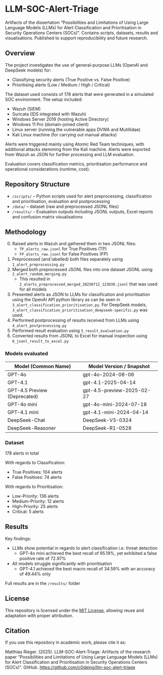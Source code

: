 # LLM-SOC-Alert-Triage
Artifacts of the dissertation “Possibilities and Limitations of Using Large Language Models (LLMs) for Alert Classification and Prioritisation in Security Operations Centers (SOCs)”. Contains scripts, datasets, results and visualisations. Published to support reproducibility and future research.

## Overview
The project investigates the use of general-purpose LLMs (OpenAI and DeepSeek models) for:
- Classifying security alerts (True Positive vs. False Positive)
- Prioritising alerts (Low / Medium / High / Critical)

The dataset used consists of 178 alerts that were generated in a simulated SOC environment. The setup included:
- Wazuh (SIEM)
- Suricata (IDS integrated with Wazuh)
- Windows Server 2019 (hosting Active Directory)
- Windows 11 Pro (domain-joined client)
- Linux server (running the vulnerable apps DVWA and Mutillidae)
- Kali Linux machine (for carrying out manual attacks)

Alerts were triggered mainly using Atomic Red Team techniques, with additional attacks stemming from the Kali machine. Alerts were exported from Wazuh as JSON for further processing and LLM evaluation.

Evaluation covers classification metrics, prioritisation performance and operational considerations (runtime, cost).

## Repository Structure
- `/scripts/` – Python scripts used for alert preprocessing, classification and prioritisation, evaluation and postprocessing
- `/data/` – dataset (raw and preprocessed JSONL files)
- `/results/` – Evaluation outputs including JSONL outputs, Excel reports and confusion matrix visualisations

## Methodology
0. Raised alerts in Wazuh and gathered them in two JSONL files:
    - `TP_alerts_raw.jsonl` for True Positives (TP)
    - `FP_alerts_raw.jsonl` for False Positives (FP)
2. Preprocessed (and labelled) both files separately using `1_alert_preprocessing.py`
3. Merged both preprocessed JSONL files into one dataset JSONL using `2_alert_random_merging.py`
    - This resulted in `2_alerts_preprocessed_merged_20250712_123030.jsonl` that was used for all models
4. Presented alerts as JSON to LLMs for classification and prioritisation using the OpenAI API python library as can be seen in `3_alert_classification_prioritisation.py`. For DeepSeek models, `3_alert_classification_prioritisation_deepseek-specific.py` was used.
5. Performed postprocessing of results received from LLMs using `4_alert_postprocessing.py`
6. Performed result evaluation using `5_result_evaluation.py`
7. Converted results from JSONL to Excel for manual inspection using `6_jsonl_result_to_excel.py`

### Models evaluated
| Model (Common Name) | Model Version / Snapshot |  
|---|---|
|GPT-4o|gpt-4o-2024-08-06|
|GPT-4.1|gpt-4.1-2025-04-14|
|GPT-4.5 Preview (Deprecated)|gpt-4.5-preview-2025-02-27|
|GPT-4o mini|gpt-4o-mini-2024-07-18|
|GPT-4.1 mini|gpt-4.1-mini-2024-04-14|
|DeepSeek-Chat|DeepSeek-V3-0324|
|DeepSeek-Reasoner|DeepSeek-R1-0528|

### Dataset
178 alerts in total

With regards to Classification:
- True Positives: 104 alerts
- False Positives: 74 alerts

With regards to Prioritisation:
- Low-Priority: 136 alerts
- Medium-Priority: 12 alerts
- High-Priority: 25 alerts
- Critical: 5 alerts

## Results
Key findings:
- LLMs show potential in regards to alert classification i.e. threat detection
  - GPT-4o mini achieved the best recall of 95.19%, yet exhibited a false positive rate of 72.97% 
- All models struggle significantly with prioritisation
  - GPT-4.1 achieved the best macro recall of 34.59% with an accuracy of 49.44% only  

Full results are in the `/results/` folder

## License
This repository is licensed under the [MIT License](LICENSE), allowing reuse and adaptation with proper attribution.

## Citation
If you use this repository in academic work, please cite it as:

Matthias Rieger. (2025). LLM-SOC-Alert-Triage: Artifacts of the research paper “Possibilities and Limitations of Using Large Language Models (LLMs) for Alert Classification and Prioritisation in Security Operations Centers (SOCs)”. GitHub. https://github.com/c0deing/llm-soc-alert-triage

 

